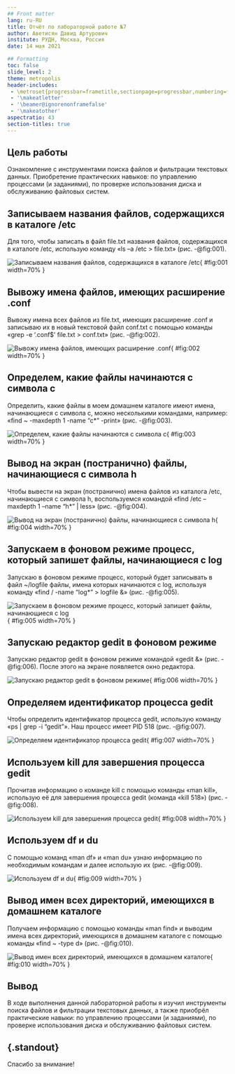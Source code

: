 ```yaml
---
## Front matter
lang: ru-RU
title: Отчёт по лабораторной работе №7
author: Аветисян Давид Артурович
institute: РУДН, Москва, Россия
date: 14 мая 2021

## Formatting
toc: false
slide_level: 2
theme: metropolis
header-includes: 
 - \metroset{progressbar=frametitle,sectionpage=progressbar,numbering=fraction}
 - '\makeatletter'
 - '\beamer@ignorenonframefalse'
 - '\makeatother'
aspectratio: 43
section-titles: true
---
```


## Цель работы

Ознакомление с инструментами поиска файлов и фильтрации текстовых данных. Приобретение практических навыков: по управлению процессами (и заданиями), по проверке использования диска и обслуживанию файловых систем.

## Записываем названия файлов, содержащихся в каталоге /etc

Для того, чтобы записать в файл file.txt названия файлов, содержащихся в каталоге /etc, использую команду «ls –a /etc > file.txt» (рис. -@fig:001).

![Записываем названия файлов, содержащихся в каталоге /etc](image07/img01.png){ #fig:001 width=70% }

## Вывожу имена файлов, имеющих расширение .conf

Вывожу имена всех файлов из file.txt, имеющих расширение .conf и записываю их в новый текстовой файл conf.txt с помощью команды «grep -e ‘\.conf$’ file.txt > conf.txt» (рис. -@fig:002).

![Вывожу имена файлов, имеющих расширение .conf](image07/img04.png){ #fig:002 width=70% }

## Определем, какие файлы начинаются с символа c

Определить, какие файлы в моем домашнем каталоге имеют имена, начинающиеся с символа c, можно несколькими командами, например: «find ~ -maxdepth 1 -name “c*” -print» (рис. -@fig:003).

![Определем, какие файлы начинаются с символа c](image07/img05.png){ #fig:003 width=70% }

## Вывод на экран (постранично) файлы, начинающиеся с символа h

Чтобы вывести на экран (постранично) имена файлов из каталога /etc, начинающиеся с символа h, воспользуемся командой «find /etc –maxdepth 1 –name “h*” | less» (рис. -@fig:004).

![Вывод на экран (постранично) файлы, начинающиеся с символа h](image07/img06.png){ #fig:004 width=70% }

## Запускаем в фоновом режиме процесс, который запишет файлы, начинающиеся с log

Запускаю в фоновом режиме процесс, который будет записывать в файл ~/logfile файлы, имена которых начинаются с log, используя команду «find / -name “log*” > logfile &» (рис. -@fig:005).

![Запускаем в фоновом режиме процесс, который запишет файлы, начинающиеся с log](image07/img07.png){ #fig:005 width=70% }

## Запускаю редактор gedit в фоновом режиме

Запускаю редактор gedit в фоновом режиме командой «gedit &» (рис. -@fig:006). После этого на экране появляется окно редактора.

![Запускаю редактор gedit в фоновом режиме](image07/img09.png){ #fig:006 width=70% }

## Определяем идентификатор процесса gedit

Чтобы определить идентификатор процесса gedit, использую команду «ps | grep -i “gedit”». Наш процесс имеет PID 518 (рис. -@fig:007).

![Определяем идентификатор процесса gedit](image07/img10.png){ #fig:007 width=70% }

## Используем kill для завершения процесса gedit

Прочитав информацию о команде kill с помощью команды «man kill», использую её для завершения процесса gedit (команда «kill 518») (рис. -@fig:008).

![Используем kill для завершения процесса gedit](image07/img11.png){ #fig:008 width=70% }

## Используем df и du

C помощью команд «man df» и «man du» узнаю информацию по необходимым командам и далее использую их (рис. -@fig:009).

![Используем df и du](image07/img15.png){ #fig:009 width=70% }

## Вывод имен всех директорий, имеющихся в домашнем каталоге

Получаем информацию с помощью команды «man find» и выводим имена всех директорий, имеющихся в домашнем каталоге с помощью команды «find ~ -type d» (рис. -@fig:010).

![Вывод имен всех директорий, имеющихся в домашнем каталоге](image07/img17.png){ #fig:010 width=70% }

## Вывод

В ходе выполнения данной лабораторной работы я изучил инструменты поиска файлов и фильтрации текстовых данных, а также
приобрёл практические навыки: по управлению процессами (и заданиями), по проверке использования диска и обслуживанию файловых систем.

## {.standout}

Спасибо за внимание!
